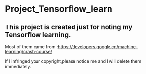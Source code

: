 # Project_Tensorflow_learn


## This project is created just for noting my Tensorflow learning.

Most of them came from :https://developers.google.cn/machine-learning/crash-course/

If I infringed your copyright,please notice me and I will delete them immediately.
